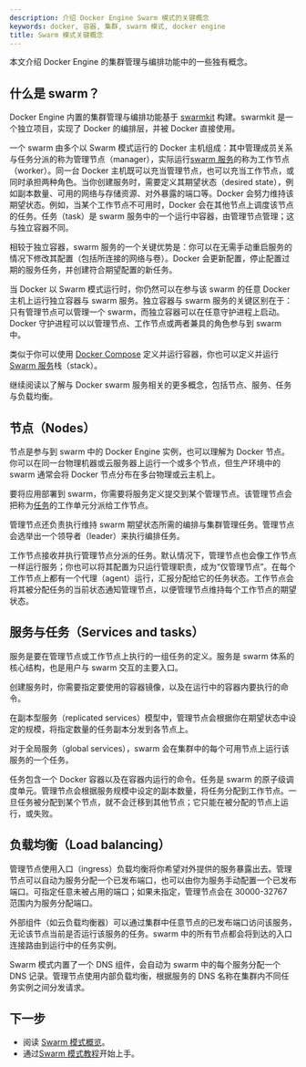 ```yaml
---
description: 介绍 Docker Engine Swarm 模式的关键概念
keywords: docker, 容器, 集群, swarm 模式, docker engine
title: Swarm 模式关键概念
---
```


本文介绍 Docker Engine 的集群管理与编排功能中的一些独有概念。

## 什么是 swarm？

Docker Engine 内置的集群管理与编排功能基于 [swarmkit](https://github.com/docker/swarmkit/) 构建。swarmkit 是一个独立项目，实现了 Docker 的编排层，并被 Docker 直接使用。

一个 swarm 由多个以 Swarm 模式运行的 Docker 主机组成：其中管理成员关系与任务分派的称为管理节点（manager），实际运行[swarm 服务](#services-and-tasks)的称为工作节点（worker）。同一台 Docker 主机既可以充当管理节点，也可以充当工作节点，或同时承担两种角色。当你创建服务时，需要定义其期望状态（desired state），例如副本数量、可用的网络与存储资源、对外暴露的端口等。Docker 会努力维持该期望状态。例如，当某个工作节点不可用时，Docker 会在其他节点上调度该节点的任务。任务（task）是 swarm 服务中的一个运行中容器，由管理节点管理；这与独立容器不同。

相较于独立容器，swarm 服务的一个关键优势是：你可以在无需手动重启服务的情况下修改其配置（包括所连接的网络与卷）。Docker 会更新配置，停止配置过期的服务任务，并创建符合期望配置的新任务。

当 Docker 以 Swarm 模式运行时，你仍然可以在参与该 swarm 的任意 Docker 主机上运行独立容器与 swarm 服务。独立容器与 swarm 服务的关键区别在于：只有管理节点可以管理一个 swarm，而独立容器可以在任意守护进程上启动。Docker 守护进程可以以管理节点、工作节点或两者兼具的角色参与到 swarm 中。

类似于你可以使用 [Docker Compose](/manuals/compose/_index.md) 定义并运行容器，你也可以定义并运行[Swarm 服务](services.md)栈（stack）。

继续阅读以了解与 Docker swarm 服务相关的更多概念，包括节点、服务、任务与负载均衡。

## 节点（Nodes）

节点是参与到 swarm 中的 Docker Engine 实例，也可以理解为 Docker 节点。你可以在同一台物理机器或云服务器上运行一个或多个节点，但生产环境中的 swarm 通常会将 Docker 节点分布在多台物理或云主机上。

要将应用部署到 swarm，你需要将服务定义提交到某个管理节点。该管理节点会把称为[任务](#services-and-tasks)的工作单元分派给工作节点。

管理节点还负责执行维持 swarm 期望状态所需的编排与集群管理任务。管理节点会选举出一个领导者（leader）来执行编排任务。

工作节点接收并执行管理节点分派的任务。默认情况下，管理节点也会像工作节点一样运行服务；你也可以将其配置为只运行管理职责，成为“仅管理节点”。在每个工作节点上都有一个代理（agent）运行，汇报分配给它的任务状态。工作节点会将其被分配任务的当前状态通知管理节点，以便管理节点维持每个工作节点的期望状态。

## 服务与任务（Services and tasks）

服务是要在管理节点或工作节点上执行的一组任务的定义。服务是 swarm 体系的核心结构，也是用户与 swarm 交互的主要入口。

创建服务时，你需要指定要使用的容器镜像，以及在运行中的容器内要执行的命令。

在副本型服务（replicated services）模型中，管理节点会根据你在期望状态中设定的规模，将指定数量的任务副本分发到各节点上。

对于全局服务（global services），swarm 会在集群中的每个可用节点上运行该服务的一个任务。

任务包含一个 Docker 容器以及在容器内运行的命令。任务是 swarm 的原子级调度单元。管理节点会根据服务规模中设定的副本数量，将任务分配到工作节点。一旦任务被分配到某个节点，就不会迁移到其他节点；它只能在被分配的节点上运行，或失败。

## 负载均衡（Load balancing）

管理节点使用入口（ingress）负载均衡将你希望对外提供的服务暴露出去。管理节点可以自动为服务分配一个已发布端口，也可以由你为服务手动配置一个已发布端口。可指定任意未被占用的端口；如果未指定，管理节点会在 30000-32767 范围内为服务分配端口。

外部组件（如云负载均衡器）可以通过集群中任意节点的已发布端口访问该服务，无论该节点当前是否运行该服务的任务。swarm 中的所有节点都会将到达的入口连接路由到运行中的任务实例。

Swarm 模式内置了一个 DNS 组件，会自动为 swarm 中的每个服务分配一个 DNS 记录。管理节点使用内部负载均衡，根据服务的 DNS 名称在集群内不同任务实例之间分发请求。

## 下一步

* 阅读 [Swarm 模式概览](index.md)。
* 通过[Swarm 模式教程](swarm-tutorial/_index.md)开始上手。
